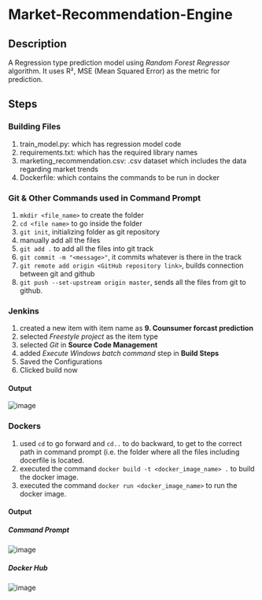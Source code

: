 # Market-Recommendation-Engine

## Description
A Regression type prediction model using *Random Forest Regressor* algorithm. It uses R², MSE (Mean Squared Error) as the metric for prediction.

## Steps

### Building Files
1) train_model.py: which has regression model code
2) requirements.txt: which has the required library names
3) marketing_recommendation.csv: .csv dataset which includes the data regarding market trends
4) Dockerfile: which contains the commands to be run in docker

### Git & Other Commands used in Command Prompt
1) `mkdir <file_name>` to create the folder
2) `cd <file name>` to go inside the folder
3) `git init`, initializing folder as git repository
4) manually add all the files
5) `git add .` to add all the files into git track
6) `git commit -m "<message>"`, it commits whatever is there in the track
7) `git remote add origin <GitHub repository link>`, builds connection between git and github
8) `git push --set-upstream origin master`, sends all the files from git to github.


### Jenkins
1) created a new item with item name as **9. Counsumer forcast prediction**
2) selected *Freestyle project* as the item type
3) selected *Git* in **Source Code Management**
4) added *Execute Windows batch command* step in **Build Steps**
5) Saved the Configurations
6) Clicked build now

#### Output

  ![image](https://github.com/user-attachments/assets/d44152a8-59a8-4b27-b89b-a841f75a4326)
  

### Dockers
1) used `cd` to go forward and `cd..` to do backward, to get to the correct path in command prompt (i.e. the folder where all the files including docerfile is located.
2) executed the command `docker build -t <docker_image_name> .` to build the docker image.
3) executed the command `docker run <docker_image_name>` to run the docker image.


#### Output
  ##### Command Prompt

  ![image](https://github.com/user-attachments/assets/6555fc57-24e3-49d2-83f9-dc1c4fa9047a)

  
  ##### Docker Hub 

  ![image](https://github.com/user-attachments/assets/91e22fcf-e71e-4a07-8136-19c45222c8b3)

